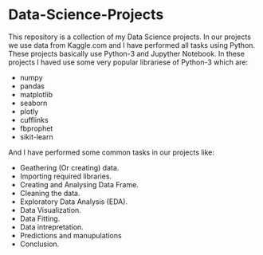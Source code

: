 # Data-Science-Projects

This repository is a collection of my Data Science projects. In our projects we use data from Kaggle.com and I have performed all tasks using Python.
These projects basically use Python-3 and Jupyther Notebook.
In these projects I haved use some very popular librariese of Python-3 which are:
- numpy
- pandas
- matplotlib
- seaborn
- plotly
- cufflinks
- fbprophet
- sikit-learn

And I have performed some common tasks in our projects like:
- Geathering (Or creating)  data.
- Importing required libraries.
- Creating and Analysing Data Frame.
- Cleaning the data.
- Exploratory Data Analysis (EDA).
- Data Visualization.
- Data Fitting.
- Data intrepretation.
- Predictions and manupulations
- Conclusion.
